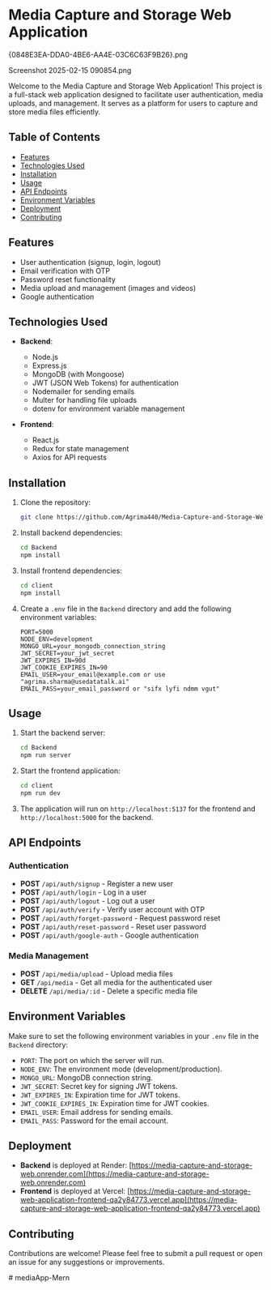 # Media Capture and Storage Web Application

{0848E3EA-DDA0-4BE6-AA4E-03C6C63F9B26}.png

Screenshot 2025-02-15 090854.png



Welcome to the Media Capture and Storage Web Application! This project is a full-stack web application designed to facilitate user authentication, media uploads, and management.
It serves as a platform for users to capture and store media files efficiently.

## Table of Contents

- [Features](#features)
- [Technologies Used](#technologies-used)
- [Installation](#installation)
- [Usage](#usage)
- [API Endpoints](#api-endpoints)
- [Environment Variables](#environment-variables)
- [Deployment](#deployment)
- [Contributing](#contributing)

## Features

- User authentication (signup, login, logout)
- Email verification with OTP
- Password reset functionality
- Media upload and management (images and videos)
- Google authentication

## Technologies Used

- **Backend**:
  - Node.js
  - Express.js
  - MongoDB (with Mongoose)
  - JWT (JSON Web Tokens) for authentication
  - Nodemailer for sending emails
  - Multer for handling file uploads
  - dotenv for environment variable management

- **Frontend**:
  - React.js
  - Redux for state management
  - Axios for API requests

## Installation

1. Clone the repository:
   ```bash
   git clone https://github.com/Agrima440/Media-Capture-and-Storage-Web-Application.git
   ```

2. Install backend dependencies:
   ```bash
   cd Backend
   npm install
   ```

3. Install frontend dependencies:
   ```bash
   cd client
   npm install
   ```

4. Create a `.env` file in the `Backend` directory and add the following environment variables:
   ```plaintext
   PORT=5000
   NODE_ENV=development
   MONGO_URL=your_mongodb_connection_string
   JWT_SECRET=your_jwt_secret
   JWT_EXPIRES_IN=90d
   JWT_COOKIE_EXPIRES_IN=90
   EMAIL_USER=your_email@example.com or use "agrima.sharma@usedatatalk.ai"
   EMAIL_PASS=your_email_password or "sifx lyfi ndmm vgut"
   ```

## Usage

1. Start the backend server:
   ```bash
   cd Backend
   npm run server
   ```

2. Start the frontend application:
   ```bash
   cd client
   npm run dev
   ```

3. The application will run on `http://localhost:5137` for the frontend and `http://localhost:5000` for the backend.

## API Endpoints

### Authentication

- **POST** `/api/auth/signup` - Register a new user
- **POST** `/api/auth/login` - Log in a user
- **POST** `/api/auth/logout` - Log out a user
- **POST** `/api/auth/verify` - Verify user account with OTP
- **POST** `/api/auth/forget-password` - Request password reset
- **POST** `/api/auth/reset-password` - Reset user password
- **POST** `/api/auth/google-auth` - Google authentication

### Media Management

- **POST** `/api/media/upload` - Upload media files
- **GET** `/api/media` - Get all media for the authenticated user
- **DELETE** `/api/media/:id` - Delete a specific media file

## Environment Variables

Make sure to set the following environment variables in your `.env` file in the `Backend` directory:

- `PORT`: The port on which the server will run.
- `NODE_ENV`: The environment mode (development/production).
- `MONGO_URL`: MongoDB connection string.
- `JWT_SECRET`: Secret key for signing JWT tokens.
- `JWT_EXPIRES_IN`: Expiration time for JWT tokens.
- `JWT_COOKIE_EXPIRES_IN`: Expiration time for JWT cookies.
- `EMAIL_USER`: Email address for sending emails.
- `EMAIL_PASS`: Password for the email account.

## Deployment

- **Backend** is deployed at Render: [https://media-capture-and-storage-web.onrender.com](https://media-capture-and-storage-web.onrender.com)
- **Frontend** is deployed at Vercel: [https://media-capture-and-storage-web-application-frontend-qa2y84773.vercel.app](https://media-capture-and-storage-web-application-frontend-qa2y84773.vercel.app)

## Contributing

Contributions are welcome! Please feel free to submit a pull request or open an issue for any suggestions or improvements.

#   m e d i a A p p - M e r n  
 